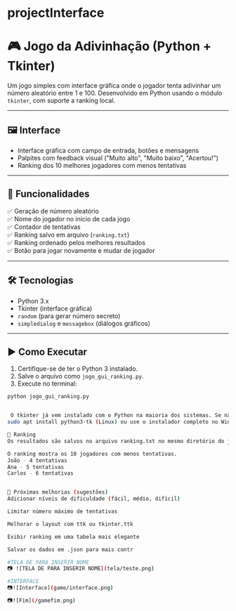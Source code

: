 # projectInterface

# 🎮 Jogo da Adivinhação (Python + Tkinter)

Um jogo simples com interface gráfica onde o jogador tenta adivinhar um número aleatório entre 1 e 100. Desenvolvido em Python usando o módulo `tkinter`, com suporte a ranking local.

---

## 🖼️ Interface

- Interface gráfica com campo de entrada, botões e mensagens
- Palpites com feedback visual ("Muito alto", "Muito baixo", "Acertou!")
- Ranking dos 10 melhores jogadores com menos tentativas

---

## 🧠 Funcionalidades

✅ Geração de número aleatório  
✅ Nome do jogador no início de cada jogo  
✅ Contador de tentativas  
✅ Ranking salvo em arquivo (`ranking.txt`)  
✅ Ranking ordenado pelos melhores resultados  
✅ Botão para jogar novamente e mudar de jogador

---

## 🛠️ Tecnologias

- Python 3.x
- Tkinter (interface gráfica)
- `random` (para gerar número secreto)
- `simpledialog` e `messagebox` (diálogos gráficos)

---

## ▶️ Como Executar

1. Certifique-se de ter o Python 3 instalado.
2. Salve o arquivo como `jogo_gui_ranking.py`.
3. Execute no terminal:

```bash
python jogo_gui_ranking.py


 O tkinter já vem instalado com o Python na maioria dos sistemas. Se não funcionar, instale com:
sudo apt install python3-tk (Linux) ou use o instalador completo no Windows/macOS.

📁 Ranking
Os resultados são salvos no arquivo ranking.txt no mesmo diretório do jogo.

O ranking mostra os 10 jogadores com menos tentativas.
João - 4 tentativas
Ana - 5 tentativas
Carlos - 6 tentativas


🚀 Próximas melhorias (sugestões)
Adicionar níveis de dificuldade (fácil, médio, difícil)

Limitar número máximo de tentativas

Melhorar o layout com ttk ou tkinter.ttk

Exibir ranking em uma tabela mais elegante

Salvar os dados em .json para mais contr

#TELA DE PARA INSERIR NOME
📷 ![TELA DE PARA INSERIR NOME](tela/teste.png)

#INTERFACE
📷![Interface](game/interface.png)

📷![Fim](/gamefim.png)


